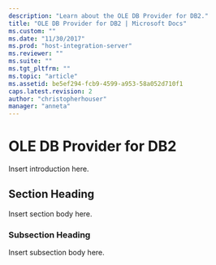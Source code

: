 ```yaml
---
description: "Learn about the OLE DB Provider for DB2."
title: "OLE DB Provider for DB2 | Microsoft Docs"
ms.custom: ""
ms.date: "11/30/2017"
ms.prod: "host-integration-server"
ms.reviewer: ""
ms.suite: ""
ms.tgt_pltfrm: ""
ms.topic: "article"
ms.assetid: be5ef294-fcb9-4599-a953-58a052d710f1
caps.latest.revision: 2
author: "christopherhouser"
manager: "anneta"
---
```

# OLE DB Provider for DB2

Insert introduction here.  
  
## Section Heading 

Insert section body here.  
  
### Subsection Heading
  
Insert subsection body here.

